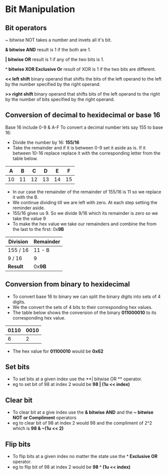 # Bit Manipulation

## Bit operators


~ bitwise NOT takes a number and invets all it's bit.

**& bitwise AND** result is 1 if the both are 1. 

**| bitwise OR** result is 1 if any of the two bits is 1.

**^ bitwise XOR Exclusive Or** result of XOR is 1 if the two bits are different.

**<< left shift** binary operand that shifts the bits of the left operand to the left by the number specified by the right operand.

**>> right shift** binary operand that shifts bits of the left operand to the right by the number of bits specified by the right operand.


## Conversion of decimal to hexidecimal or base 16
Base 16 include 0-9 & A-F
To convert a decimal number lets say 155 to base 16: 
* Divide the number by 16: **155/16**
* Take the remainder and if it is between 0-9 set it aside as is. If it between 10-16 replace replace it with the corresponding letter from the table below.

| **A** | **B** | **C** | **D** | **E** | **F** |
|-----|-----|-----|-----|-----|-----|
| 10  | 11  | 12  | 13  | 14  | 15  |

* In our case the remainder of the remainder of 155/16 is 11 so we replace it with the B.
* We continue dividing till we are left with zero. At each step setting the reminder aside.
* 155/16 gives us 9. So we divide 9/16 which its remainder is zero so we take the value 9
* To make the hex value we take our remainders and combine the from the last to the first: 0x**9B**

| **Division** | **Remainder** |
| ---------| ----------|
| 155 / 16 | 11 - B    |
| 9 / 16   | 9         |
| **Result** | 0x**9B** |

## Conversion from binary to hexidecimal
* To convert base 16 to binary we can split the binary digits into sets of 4 digits.
* We the convert the sets of 4 bits to their corresponding hex values.
* The table below shows the conversion of the binary **011000010** to its corresponding hex value.

| **0110** | **0010** |
| ---------| -------- |
|     6    |     2    |

* The hex value for **01100010** would be **0x62**

## Set bits
* To set bits at a given index use the **| bitwise OR ** operator.
* eg to set bit of 98 at index 2 would be **98 | (1u << index)**

## Clear bit
* To clear bit at a give index use the **& bitwise AND** and the **~ bitwise NOT or Compliment** operators
* eg to clear bit of 98 at index 2 would 98 and the compliment of 2^2 which is **98 & ~(1u << 2)**

## Flip bits
* To flip bits at a given index no matter the state use the **^ Exclusive OR** operator.
* eg to flip bit of 98 at index 2 would be **98 ^ (1u << index)**

